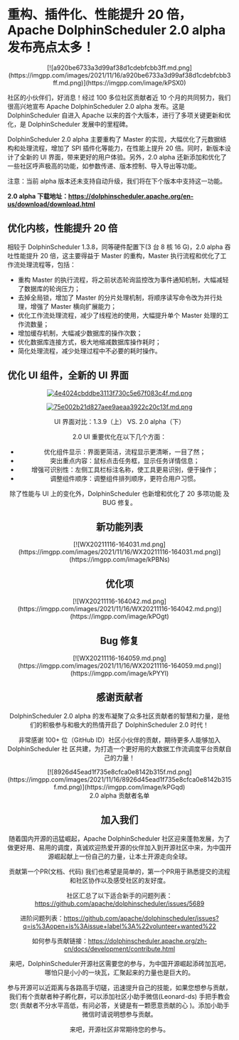 


# 重构、插件化、性能提升 20 倍，Apache DolphinScheduler 2.0 alpha 发布亮点太多！

<center>[![a920be6733a3d99af38d1cdebfcbb3ff.md.png](https://imgpp.com/images/2021/11/16/a920be6733a3d99af38d1cdebfcbb3ff.md.png)](https://imgpp.com/image/kPSX0)</center>

  
社区的小伙伴们，好消息！经过 100 多位社区贡献者近 10 个月的共同努力，我们很高兴地宣布 Apache DolphinScheduler 2.0 alpha 发布。这是 DolphinScheduler 自进入 Apache 以来的首个大版本，进行了多项关键更新和优化，是 DolphinScheduler 发展中的里程碑。

DolphinScheduler 2.0 alpha 主要重构了 Master 的实现，大幅优化了元数据结构和处理流程，增加了 SPI 插件化等能力，在性能上提升 20 倍。同时，新版本设计了全新的 UI 界面，带来更好的用户体验。另外，2.0 alpha 还新添加和优化了一些社区呼声极高的功能，如参数传递、版本控制、导入导出等功能。

注意：当前 alpha 版本还未支持自动升级，我们将在下个版本中支持这一功能。



**2.0 alpha 下载地址：https://dolphinscheduler.apache.org/en-us/download/download.html**


## 优化内核，性能提升 20 倍

相较于 DolphinScheduler 1.3.8，同等硬件配置下(3 台 8 核 16 G)，2.0 alpha 吞吐性能提升 20 倍，这主要得益于 Master 的重构，Master 执行流程和优化了工作流处理流程等，包括：
- 重构 Master 的执行流程，将之前状态轮询监控改为事件通知机制，大幅减轻了数据库的轮询压力；
- 去掉全局锁，增加了 Master 的分片处理机制，将顺序读写命令改为并行处理，增强了 Master 横向扩展能力；
- 优化工作流处理流程，减少了线程池的使用，大幅提升单个 Master 处理的工作流数量；
- 增加缓存机制，大幅减少数据库的操作次数；
- 优化数据库连接方式，极大地缩减数据库操作耗时；
- 简化处理流程，减少处理过程中不必要的耗时操作。



## 优化 UI 组件，全新的 UI 界面

<center/><a href="https://imgpp.com/image/kPtPW"><img src="https://imgpp.com/images/2021/11/16/4e4024cbddbe3113f730c5e67f083c4f.md.png" alt="4e4024cbddbe3113f730c5e67f083c4f.md.png" border="0"></a>

[![75e002b21d827aee9aeaa3922c20c13f.md.png](https://imgpp.com/images/2021/11/16/75e002b21d827aee9aeaa3922c20c13f.md.png)](https://imgpp.com/image/kPwiu)<center/>

<center/>UI 界面对比：1.3.9（上） VS. 2.0 alpha（下）<center/>



2.0 UI 重要优化在以下几个方面：

- 优化组件显示：界面更简洁，流程显示更清晰，一目了然；
- 突出重点内容：鼠标点击任务框，显示任务详情信息；
- 增强可识别性：左侧工具栏标注名称，使工具更易识别，便于操作；
- 调整组件顺序：调整组件排列顺序，更符合用户习惯。


除了性能与 UI 上的变化外，DolphinScheduler 也新增和优化了 20 多项功能
及 BUG 修复。


## 新功能列表

<center/>[![WX20211116-164031.md.png](https://imgpp.com/images/2021/11/16/WX20211116-164031.md.png)](https://imgpp.com/image/kPBNs)<center/>

## 优化项

<center/>[![WX20211116-164042.md.png](https://imgpp.com/images/2021/11/16/WX20211116-164042.md.png)](https://imgpp.com/image/kPOgt)<center/>

## Bug 修复

<center/>[![WX20211116-164059.md.png](https://imgpp.com/images/2021/11/16/WX20211116-164059.md.png)](https://imgpp.com/image/kPYYl)<center/>



## 感谢贡献者


DolphinScheduler 2.0 alpha 的发布凝聚了众多社区贡献者的智慧和力量，是他们的积极参与和极大的热情开启了 DolphinScheduler 2.0 时代！

非常感谢 100+ 位（GitHub ID）社区小伙伴的贡献，期待更多人能够加入 DolphinScheduler 社
区共建，为打造一个更好用的大数据工作流调度平台贡献自己的力量！

<center/>[![8926d45ead1f735e8cfca0e8142b315f.md.png](https://imgpp.com/images/2021/11/16/8926d45ead1f735e8cfca0e8142b315f.md.png)](https://imgpp.com/image/kPGqd)<center/>

<center/>2.0 alpha 贡献者名单<center/>

## 加入我们

随着国内开源的迅猛崛起，Apache DolphinScheduler 社区迎来蓬勃发展，为了做更好用、易用的调度，真诚欢迎热爱开源的伙伴加入到开源社区中来，为中国开源崛起献上一份自己的力量，让本土开源走向全球。

贡献第一个PR(文档、代码) 我们也希望是简单的，第一个PR用于熟悉提交的流程和社区协作以及感受社区的友好度。

社区汇总了以下适合新手的问题列表：https://github.com/apache/dolphinscheduler/issues/5689

进阶问题列表：https://github.com/apache/dolphinscheduler/issues?q=is%3Aopen+is%3Aissue+label%3A%22volunteer+wanted%22

如何参与贡献链接：https://dolphinscheduler.apache.org/zh-cn/docs/development/contribute.html

来吧，DolphinScheduler开源社区需要您的参与，为中国开源崛起添砖加瓦吧，哪怕只是小小的一块瓦，汇聚起来的力量也是巨大的。

参与开源可以近距离与各路高手切磋，迅速提升自己的技能，如果您想参与贡献，我们有个贡献者种子孵化群，可以添加社区小助手微信(Leonard-ds) 手把手教会您( 贡献者不分水平高低，有问必答，关键是有一颗愿意贡献的心 )。添加小助手微信时请说明想参与贡献。

来吧，开源社区非常期待您的参与。

